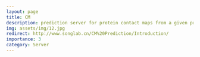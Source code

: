 ```yaml
---
layout: page
title: CM
description: prediction server for protein contact maps from a given protein sequence
img: assets/img/12.jpg
redirect: http://www.songlab.cn/CM%20Prediction/Introduction/
importance: 3
category: Server
---
```



